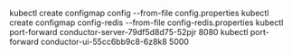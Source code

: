 kubectl create configmap config --from-file config.properties
kubectl create configmap config-redis --from-file config-redis.properties
kubectl port-forward conductor-server-79df5d8d75-52pjr 8080
kubectl port-forward conductor-ui-55cc6bb9c8-6z8k8 5000

